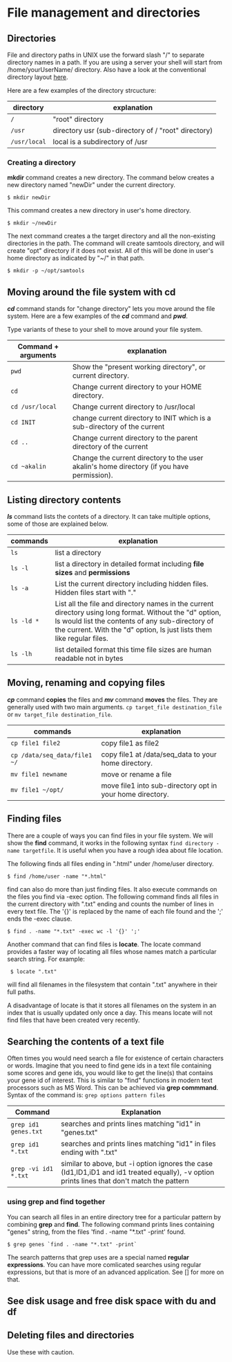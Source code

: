 # File management and directories



## Directories
File and directory paths in UNIX use the forward slash "/"
to separate directory names in a path. If you are using a server your shell will start from /home/yourUserName/ directory. Also have a look at the conventional directory layout [here](http://en.wikipedia.org/wiki/Unix_filesystem#Conventional_directory_layout).

Here are a few examples of the directory strcucture:

| directory | explanation |
| -- | -- |
| `/` | "root" directory |
| `/usr`  | directory usr (sub-directory of / "root" directory)|
| `/usr/local` | local is a subdirectory of /usr |

### Creating a directory

**mkdir** command creates a new directory. The command below creates a new directory named "newDir" under the current directory.
```
$ mkdir newDir
```

This command creates a new directory in user's home directory.
```
$ mkdir ~/newDir
```

The next command creates a the target directory and all the non-existing directories in the path. The command will create samtools directory, and will create "opt" directory if it does not exist. All of this will be done in user's home directory as indicated by "~/" in that path.

```
$ mkdir -p ~/opt/samtools
```

## Moving around the file system with cd
***cd*** command stands for "change directory" lets you move around the file system. Here are a few examples of the ***cd*** command and ***pwd***.

Type variants of these to your shell to move around your file system.

| Command + arguments| explanation |
| -- | -- |
| `pwd`  |Show the "present working directory", or current directory. |
| `cd` | Change current directory to your HOME directory. |
| `cd /usr/local` |Change current directory to /usr/local  |
| `cd INIT` | change current directory to INIT which is a sub-directory of the current |
| `cd ..` | Change current directory to the parent directory of the current|
| `cd ~akalin`| Change the current directory to the user akalin's home directory (if you have permission).|



## Listing directory contents
***ls*** command lists the contets of a directory. It can take multiple options, some of those are explained below.

| commands | explanation |
| -- | -- |
| `ls`| list a directory |
| `ls -l` | list a directory in detailed format including **file sizes** and **permissions** |
| `ls -a` | List the current directory including hidden files. Hidden files start with "." |
| `ls -ld *` | List all the file and directory names in the current directory using  long format. Without the "d" option, ls would list the contents of any sub-directory of the current. With the "d" option, ls just lists them like regular files. |
| `ls -lh ` | list detailed format this time file sizes are human readable not in bytes |




## Moving, renaming and copying files
***cp*** command **copies** the files and ***mv*** command **moves** the files. They are generally used with two main arguments. `cp target_file destination_file` or `mv target_file destination_file`.

| commands | explanation |
| -- | -- |
|`cp file1 file2`|          copy file1 as file2
|`cp /data/seq_data/file1  ~/`|          copy file1 at /data/seq_data to your home directory.
|`mv file1 newname` |        move or rename a file|
|`mv file1 ~/opt/` |         move file1 into sub-directory opt in your home directory.|

## Finding files
There are a couple of ways you can find files in your file system. We will show the **find** command, it works in the following syntax `find directory -name targetfile`. It is useful when you have a rough idea about file location.

The following finds all files ending in ".html" under /home/user directory.
```
$ find /home/user -name "*.html"
```
find can also do more than just finding files. It also execute commands on the files you find via -exec option. The following command finds all files in the current directory with ".txt" ending and counts the number of lines in every text file. The '{}' is replaced by the name of each file found and the ';' ends the -exec clause.

```
$ find . -name "*.txt" -exec wc -l '{}' ';'

```

Another command that can find files is **locate**.
The locate command provides a faster way of locating all files whose names match a particular search string. For example:
```
 $ locate ".txt"
```
will find all filenames in the filesystem that contain ".txt" anywhere in their full paths.

A disadvantage of locate is that it stores all filenames on the system in an index that is usually updated only once a day. This means locate will not find files that have been created very recently.

## Searching the contents of a text file
Often times you would need search a file for existence of certain characters or words. Imagine that you need to find gene ids in a text file containing some scores and gene ids, you would like to get the line(s) that contains your gene id of interest. This is similar to "find" functions in modern text processors such as MS Word. This can be achieved via **grep commmand**. Syntax of the command is: `grep options pattern files`

| Command | Explanation |
| -- | -- |
| `grep id1 genes.txt` | searches and prints lines matching "id1" in "genes.txt" |
| `grep id1 *.txt` | searches and prints lines matching "id1" in files ending with ".txt" |
|`grep -vi id1 *.txt`   |  similar to above, but -i option ignores the case (Id1,ID1,iD1 and id1 treated equally), -v option prints lines that don't match the pattern   |

### using grep and find together
You can search all files in an entire directory tree for a particular pattern by combining **grep** and **find**. The following command prints lines containing "genes" string, from the files 'find . -name "*.txt" -print' found.

    $ grep genes `find . -name "*.txt" -print`

The search patterns that grep uses are a special
named **regular expressions**. You can have more comlicated searches using regular expressions, but that is more of an advanced application. See [] for more on that.

## See disk usage and free disk space with du and df

## Deleting files and directories
Use these with caution.
